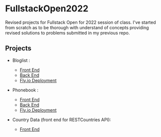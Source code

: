 # FullstackOpen2022
Revised projects for Fullstack Open for 2022 session of class. I've started from scratch as to be thorough with understand of concepts providing revised solutions to problems submitted in my previous repo. 


## Projects
* Bloglist : 
  - [Front End](https://github.com/matnreyes/FullstackOpen2022/tree/main/part5/bloglist-frontend) 
  - [Back End](https://github.com/matnreyes/FullstackOpen2022/tree/main/part4/bloglist) 
  - [Fly.io Deployment](https://matnreyes-bloglist.fly.dev/)

* Phonebook :
  - [Front End](https://github.com/matnreyes/FullstackOpen2022/tree/main/part2/phonebook)
  - [Back End](https://github.com/matnreyes/FullstackOpen2022/tree/main/part3/phonebook_backend)
  - [Fly.io Deployment](https://matnreyes-phonebook.fly.dev)

* Country Data (front end for RESTCountries API): 
  - [Front End](https://github.com/matnreyes/FullstackOpen2022/tree/main/part2/countries)